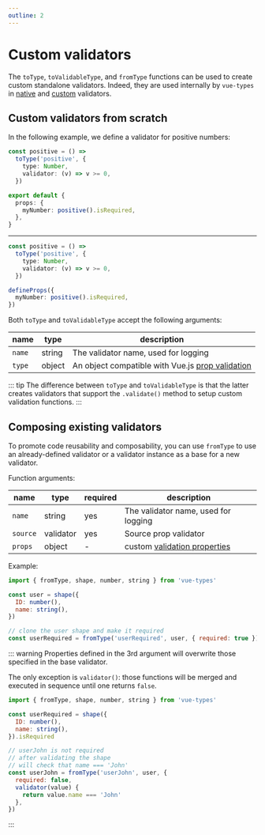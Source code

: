 ```yaml
---
outline: 2
---
```


<script setup>
import CodeExample from '../components/CodeExample.vue'
</script>

# Custom validators

The `toType`, `toValidableType`, and `fromType` functions can be used to create custom standalone validators. Indeed, they are used internally by `vue-types` in [native](/guide/validators.html#native-validators) and [custom](/guide/validators.html#custom-validators) validators.

## Custom validators from scratch

In the following example, we define a validator for positive numbers:

<CodeExample>

```ts
const positive = () =>
  toType('positive', {
    type: Number,
    validator: (v) => v >= 0,
  })

export default {
  props: {
    myNumber: positive().isRequired,
  },
}
```

---

```ts
const positive = () =>
  toType('positive', {
    type: Number,
    validator: (v) => v >= 0,
  })

defineProps({
  myNumber: positive().isRequired,
})
```

</CodeExample>

Both `toType` and `toValidableType` accept the following arguments:

| name   | type   | description                                                                                                       |
| ------ | ------ | ----------------------------------------------------------------------------------------------------------------- |
| `name` | string | The validator name, used for logging                                                                              |
| `type` | object | An object compatible with Vue.js [prop validation](https://vuejs.org/guide/components/props.html#prop-validation) |

::: tip
The difference between `toType` and `toValidableType` is that the latter creates validators that support the `.validate()` method to setup custom validation functions.
:::

## Composing existing validators

To promote code reusability and composability, you can use `fromType` to use an already-defined validator or a validator instance as a base for a new validator.

Function arguments:

| name     | type      | required | description                                     |
| -------- | --------- | -------- | ----------------------------------------------- |
| `name`   | string    | yes      | The validator name, used for logging            |
| `source` | validator | yes      | Source prop validator                           |
| `props`  | object    | -        | custom [validation properties][prop-validation] |

[prop-validation]: https://vuejs.org/guide/components/props.html#prop-validation

Example:

```js
import { fromType, shape, number, string } from 'vue-types'

const user = shape({
  ID: number(),
  name: string(),
})

// clone the user shape and make it required
const userRequired = fromType('userRequired', user, { required: true })
```

::: warning
Properties defined in the 3rd argument will overwrite those specified in the base validator.

The only exception is `validator()`: those functions will be merged and executed in sequence until one returns `false`.

```js
import { fromType, shape, number, string } from 'vue-types'

const userRequired = shape({
  ID: number(),
  name: string(),
}).isRequired

// userJohn is not required
// after validating the shape
// will check that name === 'John'
const userJohn = fromType('userJohn', user, {
  required: false,
  validator(value) {
    return value.name === 'John'
  },
})
```

:::
